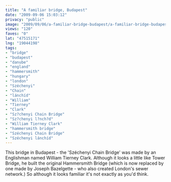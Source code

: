 ```yaml
---
title: "A familiar bridge, Budapest"
date: "2009-09-06 15:03:12"
privacy: "public"
image: "2009/09/06/a-familiar-bridge-budapest/a-familiar-bridge-budapest.jpg"
views: "120"
faves: "0"
lat: "47515171"
lng: "19044198"
tags:
- "bridge"
- "budapest"
- "danube"
- "england"
- "hammersmith"
- "hungary"
- "london"
- "Széchenyi"
- "Chain"
- "lánchíd"
- "William"
- "Tierney"
- "Clark"
- "Sz?chenyi Chain Bridge"
- "Sz?chenyi l?nch?d"
- "William Tierney Clark"
- "hammersmith bridge"
- "Széchenyi Chain Bridge"
- "Széchenyi lánchíd"
---
```

This bridge in Budapest - the 'Széchenyi Chain Bridge' was made by an Englishman named William Tierney Clark. Although it looks a little like Tower Bridge, he built the original Hammersmith Bridge (which is now replaced by one made by Joseph Bazelgette  - who also created London's sewer network.) So although it looks familiar it's not exactly as you'd think.<a href="/photos/2009/09/06/a-familiar-bridge-budapest" rel="nofollow"></a>
